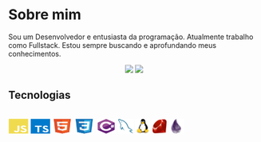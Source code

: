# Sobre mim

Sou um Desenvolvedor e entusiasta da programação. Atualmente trabalho como Fullstack. Estou sempre buscando e aprofundando meus conhecimentos.

<div align="center">
  <img width="45%" src="https://github-readme-stats.vercel.app/api?username=guiHFRosa&show_icons=true&theme=github_dark&include_all_commits=true&count_private=true"/>
  <img width="45%" src="https://github-readme-stats.vercel.app/api/top-langs/?username=guiHFRosa&layout=compact&langs_count=7&theme=github_dark"/>
</div>

## Tecnologias

<div style="display: inline_block"><br>
  <img align="center" alt="JS" height="30" width="40" src="https://raw.githubusercontent.com/devicons/devicon/master/icons/javascript/javascript-plain.svg">
  <img align="center" alt="TS" height="30" width="40" src="https://raw.githubusercontent.com/devicons/devicon/master/icons/typescript/typescript-plain.svg">
  <img align="center" alt="HTML" height="30" width="40" src="https://raw.githubusercontent.com/devicons/devicon/master/icons/html5/html5-original.svg">
  <img align="center" alt="CSS" height="30" width="40" src="https://raw.githubusercontent.com/devicons/devicon/master/icons/css3/css3-original.svg">
  <img align="center" alt="C#" height="30" width="40" src="https://raw.githubusercontent.com/devicons/devicon/master/icons/csharp/csharp-original.svg">
  <img align="center" alt="MySQL" height="30" src="https://raw.githubusercontent.com/devicons/devicon/master/icons/mysql/mysql-original.svg">
  <img align="center" alt="Linux" height="30" src="https://raw.githubusercontent.com/devicons/devicon/master/icons/linux/linux-original.svg">
  <img align="center" alt="Ruby" height="30" src="https://raw.githubusercontent.com/devicons/devicon/master/icons/ruby/ruby-original.svg">
  <img align="center" alt="Ruby" height="30" src="https://raw.githubusercontent.com/devicons/devicon/master/icons/elixir/elixir-original.svg">
  
